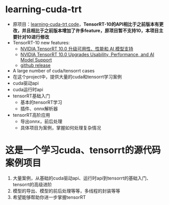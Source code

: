 # learning-cuda-trt
- 原项目：[learning-cuda-trt code](https://github.com/jinmin527/learning-cuda-trt)，**TensorRT-10的API相比于之前版本有更改，并且相比于之前版本增加了许多feature，原项目暂不支持10，本项目主要针对10进行修改**
- TensorRT-10 new features:
  - [NVIDIA TensorRT 10.0 升级可用性、性能和 AI 模型支持](https://developer.nvidia.com/zh-cn/blog/nvidia-tensorrt-10-0-upgrades-usability-performance-and-ai-model-support)
  - [NVIDIA TensorRT 10.0 Upgrades Usability, Performance, and AI Model Support](https://developer.nvidia.com/blog/nvidia-tensorrt-10-0-upgrades-usability-performance-and-ai-model-support/)
  - [github release](https://github.com/NVIDIA/TensorRT/releases)
- A large number of cuda/tensorrt cases
- 在这个project中，提供大量的cuda和tensorrt学习案例
- cuda驱动api
- cuda运行时api
- tensorRT基础入门
    - 基本的tensorRT学习
    - 插件、onnx解析器
- tensorRT高阶应用
    - 导出onnx，前后处理
    - 具体项目为案例，掌握如何处理复杂情况

# 这是一个学习cuda、tensorrt的源代码案例项目
1. 大量案例，从基础的cuda驱动api、运行时api到tensorrt的基础入门、tensorrt的高级进阶
2. 模型的导出、模型的前后处理等等，多线程的封装等等
3. 希望能够帮助你进一步掌握tensorRT